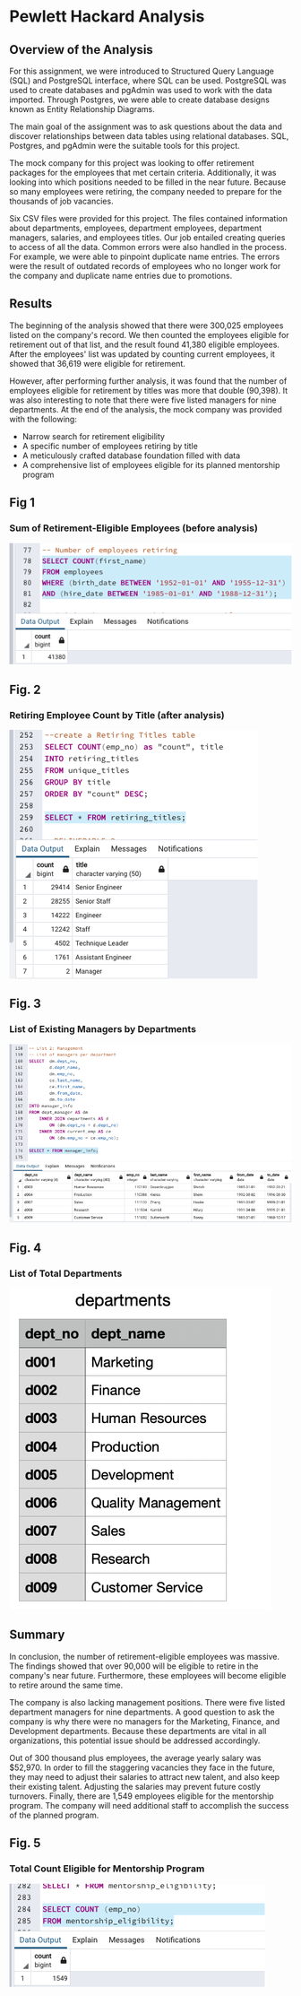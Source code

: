 # Pewlett Hackard Analysis


## Overview of the Analysis

For this assignment, we were introduced to Structured Query Language (SQL) and PostgreSQL interface, where SQL can be used. PostgreSQL was used to create databases and pgAdmin was used to work with the data imported. Through Postgres, we were able to create database designs known as Entity Relationship Diagrams. 

The main goal of the assignment was to ask questions about the data and discover relationships between data tables using relational databases. SQL, Postgres, and pgAdmin were the suitable tools for this project.

The mock company for this project was looking to offer retirement packages for the employees that met certain criteria. Additionally, it was looking into which positions needed to be filled in the near future. Because so many employees were retiring, the company needed to prepare for the thousands of job vacancies.

Six CSV files were provided for this project. The files contained information about departments, employees, department employees, department managers, salaries, and employees titles. Our job entailed creating queries to access of all the data. Common errors were also handled in the process. For example, we were able to pinpoint duplicate name entries. The errors were the result of outdated records of employees who no longer work for the company and duplicate name entries due to promotions. 


## Results

The beginning of the analysis showed that there were 300,025 employees listed on the company's record. We then counted the employees eligible for retirement out of that list, and the result found 41,380 eligible employees. After the employees' list was updated by counting current employees, it showed that 36,619 were eligible for retirement.

However, after performing further analysis, it was found that the number of employees eligible for retirement by titles was more that double (90,398). It was also interesting to note that there were five listed managers for nine departments. At the end of the analysis, the mock company was provided with the following:

- Narrow search for retirement eligibility
- A specific number of employees retiring by title
- A meticulously crafted database foundation filled with data
- A comprehensive list of employees eligible for its planned mentorship program


## Fig 1

### Sum of Retirement-Eligible Employees (before analysis)
![sum_ret_emp.PNG](PNGs/sum_ret_emp.png)

## Fig. 2

### Retiring Employee Count by Title (after analysis)
![ret_titles.PNG](PNGs/ret_titles.png)

## Fig. 3

### List of Existing Managers by Departments
![mng_dept.PNG](PNGs/mng_dept.png)

## Fig. 4

### List of Total Departments
![total_dept.PNG](PNGs/total_dept.png)


## Summary

In conclusion, the number of retirement-eligible employees was massive. The findings showed that over 90,000 will be eligible to retire in the company's near future. Furthermore, these employees will become eligible to retire around the same time. 

The company is also lacking management positions. There were five listed department managers for nine departments. A good question to ask the company is why there were no managers for the Marketing, Finance, and Development departments. Because these departments are vital in all organizations, this potential issue should be addressed accordingly.

Out of 300 thousand plus employees, the average yearly salary was $52,970. 
In order to fill the staggering vacancies they face in the future, they may need to adjust their salaries to attract new talent, and also keep their existing talent. Adjusting the salaries may prevent future costly turnovers. Finally, there are 1,549 employees eligible for the mentorship program. The company will need additional staff to accomplish the success of the planned program.

## Fig. 5

### Total Count Eligible for Mentorship Program
![total_mnt.PNG](PNGs/total_mnt.png)